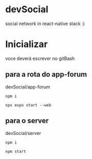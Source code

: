 # devSocial
social network in react-native stack :)

# Inicializar

voce deverá escrever no gitBash

## para a rota do app-forum
devSocial/app-forum
```
npm i

npx expo start --web
```

## para o server
devSocial/server
```
npm i

npm start
```
